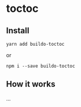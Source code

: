 # toctoc

## Install

```
yarn add buildo-toctoc
```

or

```
npm i --save buildo-toctoc
```

## How it works
...